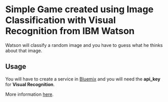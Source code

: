 # Simple Game created using Image Classification with Visual Recognition from IBM Watson

Watson will classify a random image and you have to guess what he thinks about that image.

## Usage
You will have to create a service in [Bluemix](https://console.ng.bluemix.net/) and you will need the **api_key** for **Visual Recognition**.

More information [here](https://github.com/watson-developer-cloud/java-sdk#usage).
